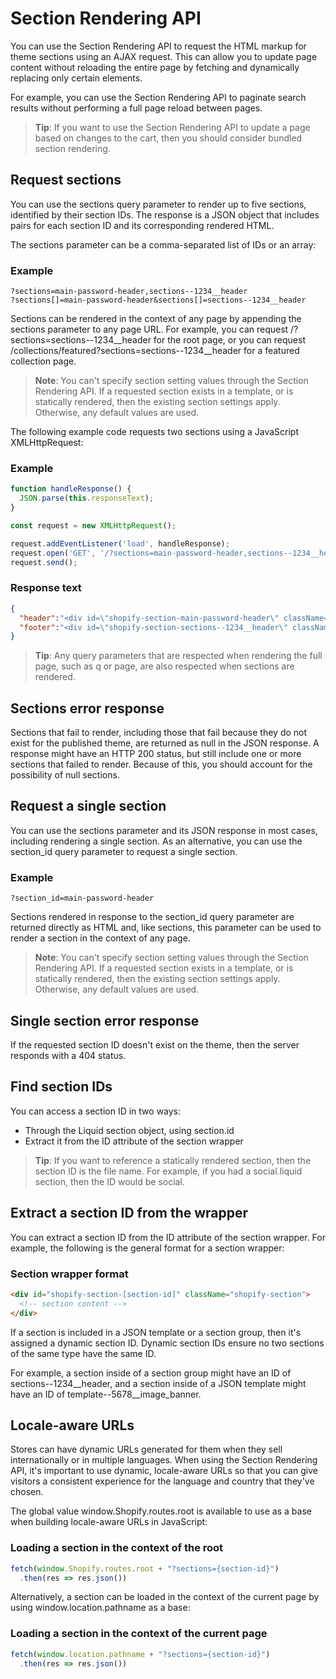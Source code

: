# Section Rendering API

You can use the Section Rendering API to request the HTML markup for theme sections using an AJAX request. This can allow you to update page content without reloading the entire page by fetching and dynamically replacing only certain elements.

For example, you can use the Section Rendering API to paginate search results without performing a full page reload between pages.

> **Tip**: If you want to use the Section Rendering API to update a page based on changes to the cart, then you should consider bundled section rendering.

## Request sections

You can use the sections query parameter to render up to five sections, identified by their section IDs. The response is a JSON object that includes pairs for each section ID and its corresponding rendered HTML.

The sections parameter can be a comma-separated list of IDs or an array:

### Example

```
?sections=main-password-header,sections--1234__header
?sections[]=main-password-header&sections[]=sections--1234__header
```

Sections can be rendered in the context of any page by appending the sections parameter to any page URL. For example, you can request /?sections=sections--1234__header for the root page, or you can request /collections/featured?sections=sections--1234__header for a featured collection page.

> **Note**: You can't specify section setting values through the Section Rendering API. If a requested section exists in a template, or is statically rendered, then the existing section settings apply. Otherwise, any default values are used.

The following example code requests two sections using a JavaScript XMLHttpRequest:

### Example

```javascript
function handleResponse() {
  JSON.parse(this.responseText);
}

const request = new XMLHttpRequest();

request.addEventListener('load', handleResponse);
request.open('GET', '/?sections=main-password-header,sections--1234__header', true);
request.send();
```

### Response text

```json
{
  "header":"<div id=\"shopify-section-main-password-header\" className=\"shopify-section\">\n<!-- section content -->\n</div>",
  "footer":"<div id=\"shopify-section-sections--1234__header\" className=\"shopify-section shopify-section-group-header-group\">\n<!-- section content -->\n</div>"
}
```

> **Tip**: Any query parameters that are respected when rendering the full page, such as q or page, are also respected when sections are rendered.

## Sections error response

Sections that fail to render, including those that fail because they do not exist for the published theme, are returned as null in the JSON response. A response might have an HTTP 200 status, but still include one or more sections that failed to render. Because of this, you should account for the possibility of null sections.

## Request a single section

You can use the sections parameter and its JSON response in most cases, including rendering a single section. As an alternative, you can use the section_id query parameter to request a single section.

### Example

```
?section_id=main-password-header
```

Sections rendered in response to the section_id query parameter are returned directly as HTML and, like sections, this parameter can be used to render a section in the context of any page.

> **Note**: You can't specify section setting values through the Section Rendering API. If a requested section exists in a template, or is statically rendered, then the existing section settings apply. Otherwise, any default values are used.

## Single section error response

If the requested section ID doesn't exist on the theme, then the server responds with a 404 status.

## Find section IDs

You can access a section ID in two ways:

- Through the Liquid section object, using section.id
- Extract it from the ID attribute of the section wrapper

> **Tip**: If you want to reference a statically rendered section, then the section ID is the file name. For example, if you had a social.liquid section, then the ID would be social.

## Extract a section ID from the wrapper

You can extract a section ID from the ID attribute of the section wrapper. For example, the following is the general format for a section wrapper:

### Section wrapper format

```html
<div id="shopify-section-[section-id]" className="shopify-section">
  <!-- section content -->
</div>
```

If a section is included in a JSON template or a section group, then it's assigned a dynamic section ID. Dynamic section IDs ensure no two sections of the same type have the same ID.

For example, a section inside of a section group might have an ID of sections--1234__header, and a section inside of a JSON template might have an ID of template--5678__image_banner.

## Locale-aware URLs

Stores can have dynamic URLs generated for them when they sell internationally or in multiple languages. When using the Section Rendering API, it's important to use dynamic, locale-aware URLs so that you can give visitors a consistent experience for the language and country that they've chosen.

The global value window.Shopify.routes.root is available to use as a base when building locale-aware URLs in JavaScript:

### Loading a section in the context of the root

```javascript
fetch(window.Shopify.routes.root + "?sections={section-id}")
  .then(res => res.json())
```

Alternatively, a section can be loaded in the context of the current page by using window.location.pathname as a base:

### Loading a section in the context of the current page

```javascript
fetch(window.location.pathname + "?sections={section-id}")
  .then(res => res.json())
```
